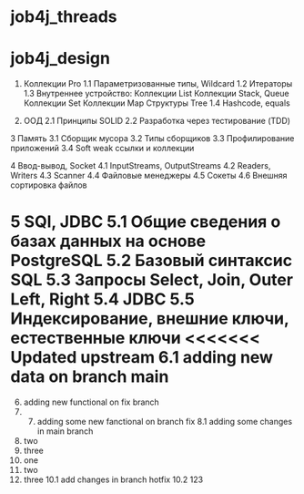 # job4j_threads

# job4j_design

1. Коллекции Pro
   1.1 Параметризованные типы, Wildcard
   1.2 Итераторы
   1.3 Внутреннее устройство:
   Коллекции List
   Коллекции Stack, Queue
   Коллекции Set
   Коллекции Map
   Структуры Tree
   1.4 Hashcode, equals


2. ООД
   2.1 Принципы SOLID
   2.2 Разработка через тестирование (TDD)

3 Память
3.1 Cборщик мусора
3.2 Типы сборщиков
3.3 Профилирование приложений
3.4 Soft weak ссылки и коллекции

4 Ввод-вывод, Socket
4.1 InputStreams, OutputStreams
4.2 Readers, Writers
4.3 Scanner
4.4 Файловые менеджеры
4.5 Сокеты
4.6 Внешняя сортировка файлов

5 SQl, JDBC
5.1 Общие сведения о базах данных на основе PostgreSQL
5.2 Базовый синтаксис SQL
5.3 Запросы Select, Join, Outer Left, Right
5.4 JDBC
5.5 Индексирование, внешние ключи, естественные ключи
<<<<<<< Updated upstream
6.1 adding new data on branch main
=======
6. adding new functional on fix branch
7. 7. adding some new fanctional on branch fix
8.1 adding some changes in main branch
9. two
10. three
8. one
9. two
10. three
10.1 add changes in branch hotfix
10.2 123